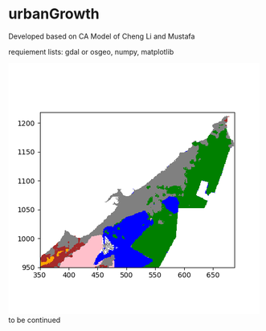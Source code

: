 # urbanGrowth
Developed based on CA Model of Cheng Li and Mustafa

requiement lists:
gdal or osgeo, numpy, matplotlib


<img src=https://github.com/muyang/urbanGrowth/blob/master/Figure_1-1.png />
to be continued
